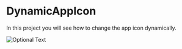 # DynamicAppIcon
In this project you will see how to change the app icon dynamically.

![Optional Text](../master/DynamicAppIcon.gif)
